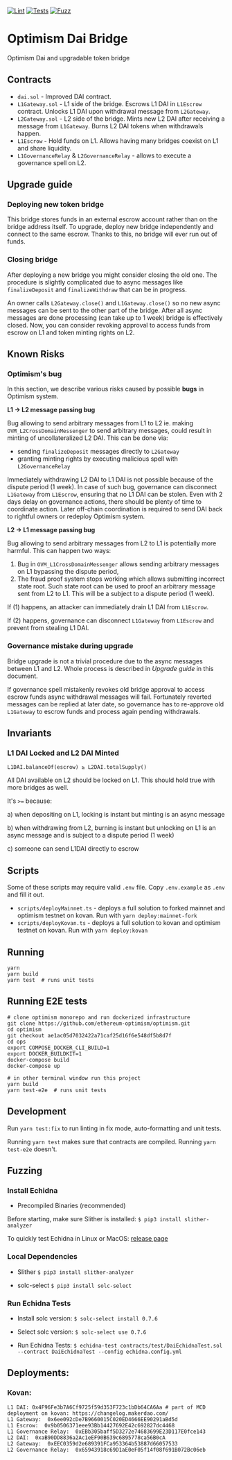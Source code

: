 [![Lint](https://github.com/BellwoodStudios/optimism-dai-bridge/actions/workflows/lint.yml/badge.svg)](https://github.com/BellwoodStudios/optimism-dai-bridge/actions/workflows/lint.yml)
[![Tests](https://github.com/BellwoodStudios/optimism-dai-bridge/actions/workflows/tests.yml/badge.svg)](https://github.com/BellwoodStudios/optimism-dai-bridge/actions/workflows/tests.yml)
[![Fuzz](https://github.com/BellwoodStudios/optimism-dai-bridge/actions/workflows/fuzz.yml/badge.svg)](https://github.com/BellwoodStudios/optimism-dai-bridge/actions/workflows/fuzz.yml)

# Optimism Dai Bridge

Optimism Dai and upgradable token bridge

## Contracts

- `dai.sol` - Improved DAI contract.
- `L1Gateway.sol` - L1 side of the bridge. Escrows L1 DAI in `L1Escrow` contract. Unlocks L1 DAI upon withdrawal message
  from `L2Gateway`.
- `L2Gateway.sol` - L2 side of the bridge. Mints new L2 DAI after receiving a message from `L1Gateway`. Burns L2 DAI
  tokens when withdrawals happen.
- `L1Escrow` - Hold funds on L1. Allows having many bridges coexist on L1 and share liquidity.
- `L1GovernanceRelay` & `L2GovernanceRelay` - allows to execute a governance spell on L2.

## Upgrade guide

### Deploying new token bridge

This bridge stores funds in an external escrow account rather than on the bridge address itself. To upgrade, deploy new
bridge independently and connect to the same escrow. Thanks to this, no bridge will ever run out of funds.

### Closing bridge

After deploying a new bridge you might consider closing the old one. The procedure is slightly complicated due to async
messages like `finalizeDeposit` and `finalizeWithdraw` that can be in progress.

An owner calls `L2Gateway.close()` and `L1Gateway.close()` so no new async messages can be sent to the other part of the
bridge. After all async messages are done processing (can take up to 1 week) bridge is effectively closed. Now, you can
consider revoking approval to access funds from escrow on L1 and token minting rights on L2.

## Known Risks

### Optimism's bug

In this section, we describe various risks caused by possible **bugs** in Optimism system.

**L1 -> L2 message passing bug**

Bug allowing to send arbitrary messages from L1 to L2 ie. making `OVM_L2CrossDomainMessenger` to send arbitrary
messages, could result in minting of uncollateralized L2 DAI. This can be done via:

- sending `finalizeDeposit` messages directly to `L2Gateway`
- granting minting rights by executing malicious spell with `L2GovernanceRelay`

Immediately withdrawing L2 DAI to L1 DAI is not possible because of the dispute period (1 week). In case of such bug,
governance can disconnect `L1Gateway` from `L1Escrow`, ensuring that no L1 DAI can be stolen. Even with 2 days delay on
governance actions, there should be plenty of time to coordinate action. Later off-chain coordination is required to
send DAI back to rightful owners or redeploy Optimism system.

**L2 -> L1 message passing bug**

Bug allowing to send arbitrary messages from L2 to L1 is potentially more harmful. This can happen two ways:

1. Bug in `OVM_L1CrossDomainMessenger` allows sending arbitrary messages on L1 bypassing the dispute period,
2. The fraud proof system stops working which allows submitting incorrect state root. Such state root can be used to
   proof an arbitrary message sent from L2 to L1. This will be a subject to a dispute period (1 week).

If (1) happens, an attacker can immediately drain L1 DAI from `L1Escrow`.

If (2) happens, governance can disconnect `L1Gateway` from `L1Escrow` and prevent from stealing L1 DAI.

### Governance mistake during upgrade

Bridge upgrade is not a trivial procedure due to the async messages between L1 and L2. Whole process is described in
_Upgrade guide_ in this document.

If governance spell mistakenly revokes old bridge approval to access escrow funds async withdrawal messages will fail.
Fortunately reverted messages can be replied at later date, so governance has to re-approve old `L1Gateway` to escrow
funds and process again pending withdrawals.

## Invariants

### L1 DAI Locked and L2 DAI Minted

```
L1DAI.balanceOf(escrow) ≥ L2DAI.totalSupply()
```

All DAI available on L2 should be locked on L1. This should hold true with more bridges as well.

It's `>=` because:

a) when depositing on L1, locking is instant but minting is an async message

b) when withdrawing from L2, burning is instant but unlocking on L1 is an async message and is subject to a dispute
period (1 week)

c) someone can send L1DAI directly to escrow

## Scripts

Some of these scripts may require valid `.env` file. Copy `.env.example` as `.env` and fill it out.

- `scripts/deployMainnet.ts` - deploys a full solution to forked mainnet and optimism testnet on kovan. Run with
  `yarn deploy:mainnet-fork`
- `scripts/deployKovan.ts` - deploys a full solution to kovan and optimism testnet on kovan. Run with
  `yarn deploy:kovan`

## Running

```
yarn
yarn build
yarn test  # runs unit tests
```

## Running E2E tests

```
# clone optimism monorepo and run dockerized infrastructure
git clone https://github.com/ethereum-optimism/optimism.git
cd optimism
git checkout ae1ac05d7032422a71caf25d16f6e548df5b8d7f
cd ops
export COMPOSE_DOCKER_CLI_BUILD=1
export DOCKER_BUILDKIT=1
docker-compose build
docker-compose up

# in other terminal window run this project
yarn build
yarn test-e2e  # runs unit tests
```

## Development

Run `yarn test:fix` to run linting in fix mode, auto-formatting and unit tests.

Running `yarn test` makes sure that contracts are compiled. Running `yarn test-e2e` doesn't.

## Fuzzing

### Install Echidna

- Precompiled Binaries (recommended)

Before starting, make sure Slither is installed: `$ pip3 install slither-analyzer`

To quickly test Echidna in Linux or MacOS: [release page](https://github.com/crytic/echidna/releases)

### Local Dependencies

- Slither `$ pip3 install slither-analyzer`

- solc-select `$ pip3 install solc-select`

### Run Echidna Tests

- Install solc version: `$ solc-select install 0.7.6`

- Select solc version: `$ solc-select use 0.7.6`

- Run Echidna Tests:
  `$ echidna-test contracts/test/DaiEchidnaTest.sol --contract DaiEchidnaTest --config echidna.config.yml`

## Deployments:

### Kovan:

```
L1 DAI: 0x4F96Fe3b7A6Cf9725f59d353F723c1bDb64CA6Aa # part of MCD deployment on kovan: https://changelog.makerdao.com/
L1 Gateway:  0x6ee092cDe7B9660015C020ED4666EE90291aBd5d
L1 Escrow:  0x9b0506371eee93Bb14427692E42c692827dc4468
L1 Governance Relay:  0xEBb305baff5D3272e74683699E23D117E0fce143
L2 DAI:  0xaB90DD8836a2Ac1eEF90B639c6895778ca56B0cA
L2 Gateway:  0xEEC0359d2e689391FCa953364b53887d66057533
L2 Governance Relay:  0x65943918c69D1aE0eF05f14f08f691B072Bc06eb
```
